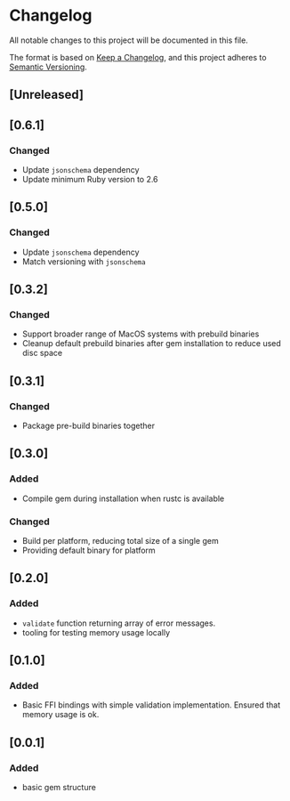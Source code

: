 # Changelog

All notable changes to this project will be documented in this file.

The format is based on [Keep a Changelog](https://keepachangelog.com/en/1.0.0/),
and this project adheres to [Semantic Versioning](https://semver.org/spec/v2.0.0.html).

## [Unreleased]

## [0.6.1]
### Changed
- Update `jsonschema` dependency
- Update minimum Ruby version to 2.6

## [0.5.0]
### Changed
- Update `jsonschema` dependency
- Match versioning with `jsonschema`

## [0.3.2]
### Changed
- Support broader range of MacOS systems with prebuild binaries
- Cleanup default prebuild binaries after gem installation to reduce used disc space

## [0.3.1]
### Changed
- Package pre-build binaries together

## [0.3.0]
### Added
- Compile gem during installation when rustc is available

### Changed
- Build per platform, reducing total size of a single gem
- Providing default binary for platform

## [0.2.0]
### Added
- `validate` function returning array of error messages.
- tooling for testing memory usage locally

## [0.1.0]
### Added
- Basic FFI bindings with simple validation implementation. Ensured that memory usage is ok.

## [0.0.1]
### Added
- basic gem structure
